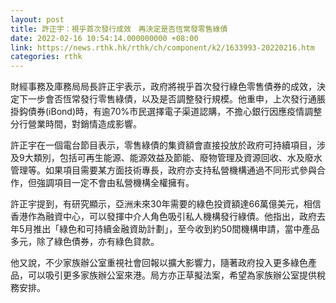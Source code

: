 ```yaml
---
layout: post
title: 許正宇：視乎首次發行成效　再決定是否恆常發零售綠債
date: 2022-02-16 10:54:14.000000000 +08:00
link: https://news.rthk.hk/rthk/ch/component/k2/1633993-20220216.htm
categories: rthk
---
```


財經事務及庫務局局長許正宇表示，政府將視乎首次發行綠色零售債券的成效，決定下一步會否恆常發行零售綠債，以及是否調整發行規模。他重申，上次發行通脹掛鈎債券(iBond)時，有逾70%市民選擇電子渠道認購，不擔心銀行因應疫情調整分行營業時間，對銷情造成影響。

許正宇在一個電台節目表示，零售綠債的集資額會直接投放於政府可持續項目，涉及9大類別，包括可再生能源、能源效益及節能、廢物管理及資源回收、水及廢水管理等。如果項目需要某方面技術專長，政府亦支持私營機構通過不同形式參與合作，但強調項目一定不會由私營機構全權擁有。

許正宇提到，有研究顯示，亞洲未來30年需要的綠色投資額達66萬億美元，相信香港作為融資中心，可以發揮中介人角色吸引私人機構發行綠債。他指出，政府去年5月推出「綠色和可持續金融資助計劃」，至今收到約50間機構申請，當中產品多元，除了綠色債券，亦有綠色貸款。

他又說，不少家族辦公室重視社會回報以擴大影響力，隨著政府投入更多綠色產品，可以吸引更多家族辦公室來港。局方亦正草擬法案，希望為家族辦公室提供稅務安排。
